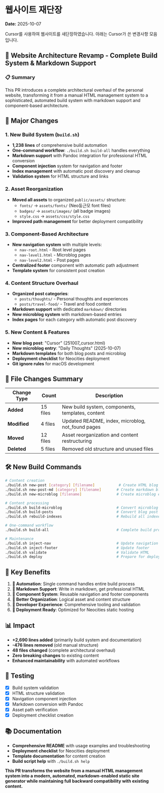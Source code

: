 # 웹사이트 재단장

**Date:** 2025-10-07  

Cursor를 사용하여 웹사이트를 새단장하였습니다. 아래는 Cursor가 쓴 변경사항 모음입니다.

## 🚀 Website Architecture Revamp - Complete Build System & Markdown Support

### 📋 Summary
This PR introduces a complete architectural overhaul of the personal website, transforming it from a manual HTML management system to a sophisticated, automated build system with markdown support and component-based architecture.

## 🔄 Major Changes

### **1. New Build System (`build.sh`)**
- **1,238 lines** of comprehensive build automation
- **One-command workflow**: `./build.sh build-all` handles everything
- **Markdown support** with Pandoc integration for professional HTML conversion
- **Component injection** system for navigation and footer
- **Index management** with automatic post discovery and cleanup
- **Validation system** for HTML structure and links

### **2. Asset Reorganization**
- **Moved all assets** to organized `public/assets/` structure:
  - `fonts/` → `assets/fonts/` (Neo둥근모 font files)
  - `badges/` → `assets/images/` (all badge images)
  - `style.css` → `assets/css/style.css`
- **Improved path management** for better deployment compatibility

### **3. Component-Based Architecture**
- **New navigation system** with multiple levels:
  - `nav-root.html` - Root level pages
  - `nav-level1.html` - Microblog pages  
  - `nav-level2.html` - Post pages
- **Centralized footer** component with automatic path adjustment
- **Template system** for consistent post creation

### **4. Content Structure Overhaul**
- **Organized post categories**:
  - `posts/thoughts/` - Personal thoughts and experiences
  - `posts/travel-food/` - Travel and food content
- **Markdown support** with dedicated `markdown/` directories
- **New microblog system** with markdown-based entries
- **Index pages** for each category with automatic post discovery

### **5. New Content & Features**
- **New blog post**: "Cursor" (251007_cursor.html)
- **New microblog entry**: "Daily Thoughts" (2025-10-07)
- **Markdown templates** for both blog posts and microblog
- **Deployment checklist** for Neocities deployment
- **Git ignore rules** for macOS development

## 📁 File Changes Summary

| Change Type | Count | Description |
|-------------|-------|-------------|
| **Added** | 15 files | New build system, components, templates, content |
| **Modified** | 4 files | Updated README, index, microblog, not_found pages |
| **Moved** | 12 files | Asset reorganization and content restructuring |
| **Deleted** | 5 files | Removed old structure and unused files |

## 🛠️ New Build Commands

```bash
# Content creation
./build.sh new-post [category] [filename]           # Create HTML blog post
./build.sh new-post-md [category] [filename]       # Create markdown blog post  
./build.sh new-microblog [filename]                # Create microblog entry

# Content processing
./build.sh build-microblog                         # Convert microblog markdown
./build.sh build-posts                             # Convert blog post markdown
./build.sh rebuild-indexes                         # Rebuild all indexes

# One-command workflow
./build.sh build-all                               # Complete build process

# Maintenance
./build.sh inject-nav                              # Update navigation
./build.sh inject-footer                           # Update footer
./build.sh validate                                # Validate HTML
./build.sh deploy                                  # Prepare for deployment
```

## 🎯 Key Benefits

1. **🚀 Automation**: Single command handles entire build process
2. **📝 Markdown Support**: Write in markdown, get professional HTML
3. **🧩 Component System**: Reusable navigation and footer components
4. **📁 Better Organization**: Logical asset and content structure
5. **🔧 Developer Experience**: Comprehensive tooling and validation
6. **📱 Deployment Ready**: Optimized for Neocities static hosting

## 📊 Impact

- **+2,690 lines added** (primarily build system and documentation)
- **-476 lines removed** (old manual structure)
- **48 files changed** (complete architectural overhaul)
- **Zero breaking changes** to existing content
- **Enhanced maintainability** with automated workflows

## 🧪 Testing

- [x] Build system validation
- [x] HTML structure validation  
- [x] Navigation component injection
- [x] Markdown conversion with Pandoc
- [x] Asset path verification
- [x] Deployment checklist creation

## 📚 Documentation

- **Comprehensive README** with usage examples and troubleshooting
- **Deployment checklist** for Neocities deployment
- **Template documentation** for content creation
- **Build script help** with `./build.sh help`

**This PR transforms the website from a manual HTML management system into a modern, automated, markdown-enabled static site generator while maintaining full backward compatibility with existing content.**
